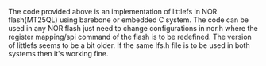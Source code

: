 The code provided above is an implementation of littlefs in NOR flash(MT25QL) using barebone or embedded C system. The code can be used in any NOR flash just need to change configurations in nor.h where the register mapping/spi command of the flash is to be redefined.  The version of littlefs seems to be a bit older. If the same lfs.h file is to be used in both systems then it's working fine.